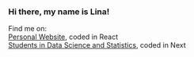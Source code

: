 ### Hi there, my name is Lina!

Find me on: <br/>
[Personal Website](linajin03.github.io), coded in React
<br/>
[Students in Data Science and Statistics](sdssuoft.com), coded in Next
